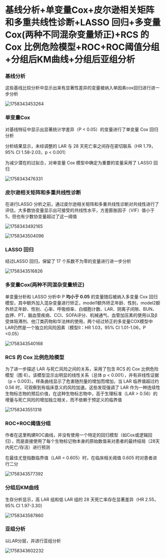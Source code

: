 # 基线分析+单变量Cox+皮尔逊相关矩阵和多重共线性诊断+LASSO 回归+多变量Cox(两种不同混杂变量矫正)+RCS 的 Cox 比例危险模型+ROC+ROC阈值分组+分组后KM曲线+分组后亚组分析


### 基线分析

这些基线比较分析中显示出来有显著性差异的变量被纳入单因素cox回归进行进一步分析

![1758343453264](image/全文思路/1758343453264.png)

### 单变量Cox

对基线特征中显示出显著统计学差异（P < 0.05）的变量进行了单变量 Cox 回归分析

分析结果显示，未经调整的 LAR 与 28 天死亡率之间存在密切联系（HR 1.79，95% CI 1.58-2.03，p < 0.001）

为减少潜在的过拟合，对单变量 Cox 模型中确定为重要的变量采用了 LASSO 回归

![1758343476331](image/全文思路/1758343476331.png)

### 皮尔逊相关矩阵和多重共线性诊断

在进行LASSO 分析之前，通过皮尔逊相关矩阵和多重共线性诊断对共线性进行了评估，大多数协变量显示出可接受的共线性水平，方差膨胀因子（VIF）值小于 5，但也有少数协变量超过了这一阈值

![1758343492165](image/全文思路/1758343492165.png)

![1758343504096](image/全文思路/1758343504096.png)

### LASSO 回归

经过LASSO 回归，保留了 17 个系数不为零的变量进行进一步分析

![1758343516826](image/全文思路/1758343516826.png)

### 多变量Cox(两种不同混杂变量矫正)

单变量分析和 LASSO 分析中 P **均小于 0.05** 的变量随后被纳入多变量 Cox 回归模型，其中额外加入混杂变量进行矫正，model1额外矫正年龄、性别，model2额外矫正年龄、性别、心率、呼吸频率、白细胞计数、LAR、阴离子间隙、BUN、血钾、PT、脑血管疾病、CCI、SOFA评分、机械通气、血管加压素的使用以及β受体阻滞剂、他汀类药物和华法林的使用，两个经过矫正的多变量COX模型中LAR仍然是一个独立的风险因素（模型II：HR 1.03，95% CI 1.01-1.06，P <0.05）

![1758343540168](image/全文思路/1758343540168.png)

### RCS 的 Cox 比例危险模型

为了进一步描述 LAR 与死亡风险之间的关系，采用了包含 RCS 的 Cox 比例危险模型（图 6）。该模型显示出明显的线性关系（总体 p < 0.001），并有非线性证据（p = 0.003）。样条曲线显示了危害随剂量的增加而增加，当 LAR 临界值超过约 0.56 时，可观察到有临床意义的风险加速。这些发现强调了 LAR 作为一种连续性生物标志物的预后价值，在这种生物标志物中，高于生理标准（LAR > 0.56）的增量与死亡风险的增加独立相关，而不依赖于预定义的临界值

![1758343551318](image/全文思路/1758343551318.png)

### ROC+ROC阈值分组

作者在这里构建ROC曲线，并没有使用一个特定的回归模型（如Cox或逻辑回归），而是直接使用了每个生物标记物本身的原始数值来对患者的最终结局（28天内死亡/存活）进行预测

在最佳尤登指数临界值（LAR = 0.605）时，在临床相关阈值 0.605 时对患者进行二分

![1758343577392](image/全文思路/1758343577392.png)

### 分组后KM曲线

生存分析显示，高 LAR 组和低 LAR 组的 28 天死亡率存在显著差异（HR 2.55，95% CI 1.97-3.30）

![1758343587860](image/全文思路/1758343587860.png)

### 亚组分析

以LAR分层，并进行亚组分析

![1758343602232](image/全文思路/1758343602232.png)
